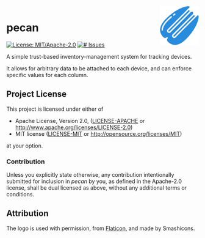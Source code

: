 <img src="web/static/favicon-large.png" alt="Logo" title="Logo" align="right" width="20%">

# pecan

[![License: MIT/Apache-2.0](https://img.shields.io/badge/license-MIT%2FApache--2.0-blue.svg)](LICENSE-MIT)
[![# Issues](https://img.shields.io/github/issues/zedseven/pecan.svg?logo=github)](https://github.com/zedseven/pecan/issues)

A simple trust-based inventory-management system for tracking devices.

It allows for arbitrary data to be attached to each device, and can enforce specific values for each column.

## Project License

This project is licensed under either of

- Apache License, Version 2.0, ([LICENSE-APACHE](LICENSE-APACHE) or
  http://www.apache.org/licenses/LICENSE-2.0)
- MIT license ([LICENSE-MIT](LICENSE-MIT) or
  http://opensource.org/licenses/MIT)

at your option.

### Contribution

Unless you explicitly state otherwise, any contribution intentionally submitted
for inclusion in *pecan* by you, as defined in the Apache-2.0 license,
shall be dual licensed as above, without any additional terms or conditions.

## Attribution

The logo is used with permission, from [Flaticon](https://www.flaticon.com/free-icon/pecan_2227352), and made by
Smashicons.
